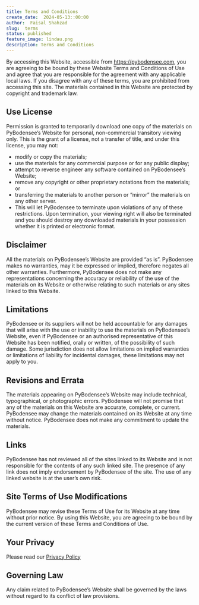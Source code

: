 ```yaml
---
title: Terms and Conditions
create_date:  2024-05-13::00:00
author:  Faisal Shahzad
slug:  terms
status: published
feature_image: lindau.png
description: Terms and Conditions
---
```


By accessing this Website, accessible from https://pybodensee.com, you are agreeing to be bound by these Website Terms and Conditions of Use and agree that you are responsible for the agreement with any applicable local laws. If you disagree with any of these terms, you are prohibited from accessing this site. The materials contained in this Website are protected by copyright and trademark law.

## Use License

Permission is granted to temporarily download one copy of the materials on PyBodensee’s Website for personal, non-commercial transitory viewing only. This is the grant of a license, not a transfer of title, and under this license, you may not:

- modify or copy the materials;
- use the materials for any commercial purpose or for any public display;
- attempt to reverse engineer any software contained on PyBodensee’s Website;
- remove any copyright or other proprietary notations from the materials; or
- transferring the materials to another person or “mirror” the materials on any other server.
- This will let PyBodensee to terminate upon violations of any of these restrictions. Upon termination, your viewing right will also be terminated and you should destroy any downloaded materials in your possession whether it is printed or electronic format.

## Disclaimer

All the materials on PyBodensee’s Website are provided “as is”. PyBodensee makes no warranties, may it be expressed or implied, therefore negates all other warranties. Furthermore, PyBodensee does not make any representations concerning the accuracy or reliability of the use of the materials on its Website or otherwise relating to such materials or any sites linked to this Website.

## Limitations

PyBodensee or its suppliers will not be held accountable for any damages that will arise with the use or inability to use the materials on PyBodensee’s Website, even if PyBodensee or an authorised representative of this Website has been notified, orally or written, of the possibility of such damage. Some jurisdiction does not allow limitations on implied warranties or limitations of liability for incidental damages, these limitations may not apply to you.

## Revisions and Errata

The materials appearing on PyBodensee’s Website may include technical, typographical, or photographic errors. PyBodensee will not promise that any of the materials on this Website are accurate, complete, or current. PyBodensee may change the materials contained on its Website at any time without notice. PyBodensee does not make any commitment to update the materials.

## Links

PyBodensee has not reviewed all of the sites linked to its Website and is not responsible for the contents of any such linked site. The presence of any link does not imply endorsement by PyBodensee of the site. The use of any linked website is at the user’s own risk.

## Site Terms of Use Modifications

PyBodensee may revise these Terms of Use for its Website at any time without prior notice. By using this Website, you are agreeing to be bound by the current version of these Terms and Conditions of Use.

## Your Privacy

Please read our <a href="/pages/privacy/" target="_blank">Privacy Policy</a>

## Governing Law

Any claim related to PyBodensee’s Website shall be governed by the laws without regard to its conflict of law provisions.